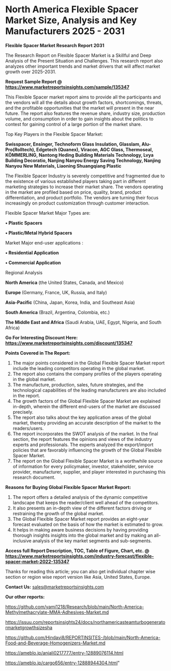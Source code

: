 # North America Flexible Spacer Market Size, Analysis and Key Manufacturers 2025 - 2031

<strong>Flexible Spacer Market Research Report 2031</strong>

The Research Report on Flexible Spacer Market is a Skillful and Deep Analysis of the Present Situation and Challenges. This research report also analyzes other important trends and market drivers that will affect market growth over 2025-2031.

<strong>Request Sample Report @ <a href=https://www.marketreportsinsights.com/sample/135347>https://www.marketreportsinsights.com/sample/135347</a></strong>

This Flexible Spacer market report aims to provide all the participants and the vendors will all the details about growth factors, shortcomings, threats, and the profitable opportunities that the market will present in the near future. The report also features the revenue share, industry size, production volume, and consumption in order to gain insights about the politics to contest for gaining control of a large portion of the market share.

Top Key Players in the Flexible Spacer Market:

<strong>Swisspacer, Ensinger, Technoform Glass Insulation, Glasslam, Alu-Pro(Rolltech), Edgetech (Quanex), Viracon, AGC Glass, Thermoseal, KÖMMERLING, Nantong Heding Building Materials Technology, Lvya Building Decoratio, Nanjing Nanyou Energy Saving Technology, Nanjing Nanyou New Materials, Liaoning Shuangqiang Plastic</strong>

The Flexible Spacer Industry is severely competitive and fragmented due to the existence of various established players taking part in different marketing strategies to increase their market share. The vendors operating in the market are profiled based on price, quality, brand, product differentiation, and product portfolio. The vendors are turning their focus increasingly on product customization through customer interaction.

Flexible Spacer Market Major Types are:

<strong>• Plastic Spacers

• Plastic/Metal Hybrid Spacers</strong>

Market Major end-user applications :

<strong>• Residential Application

• Commercial Application</strong>

Regional Analysis

</u><strong><b>North America</b></strong> (the United States, Canada, and Mexico)

<strong><b>Europe </b></strong>(Germany, France, UK, Russia, and Italy)

<strong><b>Asia-Pacific</b></strong> (China, Japan, Korea, India, and Southeast Asia)

<strong><b>South America</b></strong> (Brazil, Argentina, Colombia, etc.)

<strong><b>The Middle East and Africa</b></strong> (Saudi Arabia, UAE, Egypt, Nigeria, and South Africa)

<strong>Go For Interesting Discount Here: <a href=https://www.marketreportsinsights.com/discount/135347>https://www.marketreportsinsights.com/discount/135347</a></strong>

<strong>Points Covered in The Report:</strong>
<ol>
  <li>The major points considered in the Global Flexible Spacer Market report include the leading competitors operating in the global market.</li>
  <li>The report also contains the company profiles of the players operating in the global market.</li>
  <li>The manufacture, production, sales, future strategies, and the technological capabilities of the leading manufacturers are also included in the report.</li>
  <li>The growth factors of the Global Flexible Spacer Market are explained in-depth, wherein the different end-users of the market are discussed precisely.</li>
  <li>The report also talks about the key application areas of the global market, thereby providing an accurate description of the market to the readers/users.</li>
  <li>The report incorporates the SWOT analysis of the market. In the final section, the report features the opinions and views of the industry experts and professionals. The experts analyzed the export/import policies that are favorably influencing the growth of the Global Flexible Spacer Market.</li>
  <li>The report on the Global Flexible Spacer Market is a worthwhile source of information for every policymaker, investor, stakeholder, service provider, manufacturer, supplier, and player interested in purchasing this research document.</li>
</ol>
<strong>Reasons for Buying Global Flexible Spacer Market Report:</strong>

<ol>
  <li>The report offers a detailed analysis of the dynamic competitive landscape that keeps the reader/client well ahead of the competitors.</li>
  <li>It also presents an in-depth view of the different factors driving or restraining the growth of the global market.</li>
  <li>The Global Flexible Spacer Market report provides an eight-year forecast evaluated on the basis of how the market is estimated to grow.</li>
  <li>It helps in making aware business decisions by having providing thorough insights insights into the global market and by making an all-inclusive analysis of the key market segments and sub-segments.</li>
</ol>
<strong>Access full Report Description, TOC, Table of Figure, Chart, etc. @ <a href=https://www.marketreportsinsights.com/industry-forecast/flexible-spacer-market-2022-135347>https://www.marketreportsinsights.com/industry-forecast/flexible-spacer-market-2022-135347</a></strong>


Thanks for reading this article; you can also get individual chapter wise section or region wise report version like Asia, United States, Europe.

<strong>Contact Us:</strong>
sales@marketreportsinsights.com

<strong>Our other reports:</strong>

<a href=https://github.com/yami1218/Research/blob/main/North-America-Methylmethacrylate-MMA-Adhesives-Market.md>https://github.com/yami1218/Research/blob/main/North-America-Methylmethacrylate-MMA-Adhesives-Market.md</a>

<a href=https://issuu.com/reportsinsights24/docs/northamericasteamturbogeneratormarketgrowthsizesha>https://issuu.com/reportsinsights24/docs/northamericasteamturbogeneratormarketgrowthsizesha</a>

<a href=https://github.com/Hindavi8/REPORTINSITES-/blob/main/North-America-Food-and-Beverage-Homogenizers-Market.md>https://github.com/Hindavi8/REPORTINSITES-/blob/main/North-America-Food-and-Beverage-Homogenizers-Market.md</a>

<a href=https://ameblo.jp/anjali0217777/entry-12889076114.html>https://ameblo.jp/anjali0217777/entry-12889076114.html</a>

<a href=https://ameblo.jp/cargo656/entry-12888944304.html>https://ameblo.jp/cargo656/entry-12888944304.html</a>"

